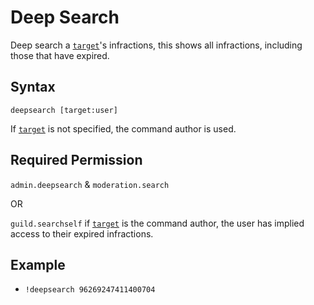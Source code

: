 # Deep Search

Deep search a [`target`](../../../reference/object-types.md#user)'s infractions, this shows all infractions, including those that have expired.

## Syntax

`deepsearch [target:user]`

If [`target`](../../../reference/object-types.md#user) is not specified, the command author is used.

## Required Permission

`admin.deepsearch` & `moderation.search`

OR

`guild.searchself` if [`target`](../../../reference/object-types.md#user) is the command author, the user has implied access to their expired infractions.

## Example

- `!deepsearch 96269247411400704`
